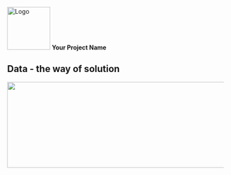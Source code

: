 <p align="left">
  <img src="https://i.postimg.cc/BZkc2rnp/A1-Logo.jpg" alt="Logo" width="100" />
  <strong>Your Project Name</strong>
</p>

##  Data - the way of solution
<div id="header" align="center">
  <img src="https://r4.wallpaperflare.com/wallpaper/290/228/26/digital-art-circuits-minimalism-multiple-display-wallpaper-79c65276cb9a0fea804b823a2867c553.jpg" width="1000" height="200"/>
</div
